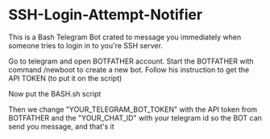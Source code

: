 # SSH-Login-Attempt-Notifier
This is a Bash Telegram Bot crated to message you immediately when someone tries to login in to you're SSH server.

Go to telegram and open BOTFATHER account.
Start the BOTFATHER with command /newboot to create a new bot.
Follow his instruction to get the API TOKEN (to put it on the script)

Now put the BASH.sh script

Then we change "YOUR_TELEGRAM_BOT_TOKEN" with the API token from BOTFATHER
and the "YOUR_CHAT_ID" with your telegram id so the BOT can send you message, and that's it
